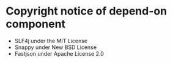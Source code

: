 # Copyright notice of depend-on component 

- SLF4j under the MIT License
- Snappy under New BSD License
- Fastjson under Apache License 2.0


